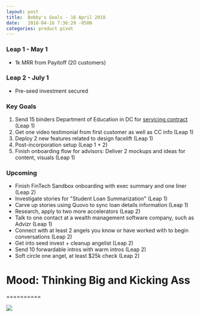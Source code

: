 ```yaml
---
layout: post
title:  Bobby's Goals - 16 April 2018
date:   2018-04-16 7:36:29 -0500
categories: product pivot
---
```


### Leap 1 - May 1

- 1k MRR from Payitoff (20 customers)

### Leap 2 - July 1

- Pre-seed investment secured

### Key Goals

1. Send 15 binders Department of Education in DC  for [servicing contract](https://www.fbo.gov/index?s=opportunity&mode=form&tab=core&id=d42594aaa0f407ed7c5adde1ee260385&_cview=0) (Leap 1)
1. Get one video testimonial from first customer as well as CC info (Leap 1)
1. Deploy 2 new features related to design facelift (Leap 1)
1. Post-incorporation setup (Leap 1 + 2)
1. Finish onboarding flow for advisors: Deliver 2 mockups and ideas for content, visuals (Leap 1)

### Upcoming
- Finish FinTech Sandbox onboarding with exec summary and one liner (Leap 2)
- Investigate stories for "Student Loan Summarization" (Leap 1)
- Carve up stories using Quovo to sync loan details information (Leap 1)
- Research, apply to two more accelerators (Leap 2)
- Talk to one contact at a wealth management software company, such as Advizr (Leap 1)
- Connect with at least 2 angels you know or have worked with to begin conversations (Leap 2)
- Get into seed invest + cleanup angelist (Leap 2)
- Send 10 forwardable intros with warm intros (Leap 2)
- Soft circle one angel, at least $25k check (Leap 2)

# Mood: Thinking Big and Kicking Ass
==========

![](https://media1.giphy.com/media/5BstRzZ1uo0Gk/giphy.gif)
